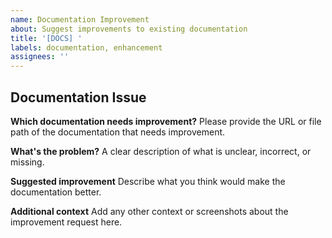 ```yaml
---
name: Documentation Improvement
about: Suggest improvements to existing documentation
title: '[DOCS] '
labels: documentation, enhancement
assignees: ''
---
```


## Documentation Issue

**Which documentation needs improvement?**
Please provide the URL or file path of the documentation that needs improvement.

**What's the problem?**
A clear description of what is unclear, incorrect, or missing.

**Suggested improvement**
Describe what you think would make the documentation better.

**Additional context**
Add any other context or screenshots about the improvement request here.